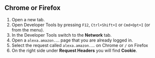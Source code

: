## Chrome or Firefox

1. Open a new tab.
2. Open Developer Tools by pressing `F12`, `Ctrl+Shift+I` or `Cmd+Opt+I` (or from the menu).
3. In the Developer Tools switch to the **Network** tab.
4. Open a `alexa.amazon.`... page that you are already logged in.
5. Select the request called `alexa.amazon.`... on Chrome or `/` on Firefox
6. On the right side under **Request Headers** you will find **Cookie**.